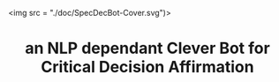 <img src = "./doc/SpecDecBot-Cover.svg")>

# <p align="center"> an NLP dependant Clever Bot for Critical Decision Affirmation
 </p>
<div style="page-break-after: always;">
</div>

